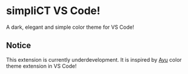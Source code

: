 # simpliCT VS Code!

A dark, elegant and simple color theme for VS Code!

## Notice

This extension is currently underdevelopment. It is inspired by [Ayu](https://github.com/dempfi/ayu) color theme extension in VS Code!
